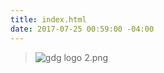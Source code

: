 ```yaml
---
title: index.html
date: 2017-07-25 00:59:00 -04:00
---
```


> ![gdg logo 2.png](/uploads/gdg%20logo%202.png)